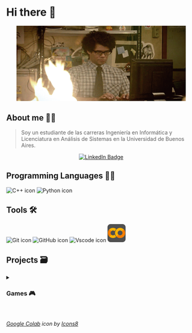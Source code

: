 # Hi there 👋

<p align="center">
  <img src = "https://github.com/SebaB29/SebaB29/blob/main/img/1yft.gif" 
    alt = "gif pc en llamas" width="450px" height="200px">
</p>


## About me 🕵️‍♂
> Soy un estudiante de las carreras Ingeniería en Informática y Licenciatura 
> en Análisis de Sistemas en la Universidad de Buenos Aires.

<div align="center">
  <a href="https://www.linkedin.com/in/sebastianbrizuela29/">
    <img src="https://img.shields.io/badge/LinkedIn-darkblue?style=for-the-badge&logo=linkedin&logoColor=white" alt="LinkedIn Badge"/>
  </a>
</div>

## Programming Languages 👨‍💻
![C++ icon](https://skillicons.dev/icons?i=cpp)
![Python icon](https://skillicons.dev/icons?i=python)

## Tools 🛠
![Git icon](https://skillicons.dev/icons?i=git)
![GitHub icon](https://skillicons.dev/icons?i=github)
![Vscode icon](https://skillicons.dev/icons?i=vscode)
![Google Colab icon](img/icons8-google-colab-48.png)

## Projects 🗃
<details>
<summary><h3>Games 🎮</h3></summary>
<ul>
  <li>
    <a href="https://github.com/SebaB29/Snake">
            Snake
     </a>
  </li>
  <li>
    <a href="https://github.com/SebaB29/Andypolis">
            Andypolis
     </a>
  </li>
  <li>
    <a href="https://github.com/SebaB29/TATETI">
            TATETI
     </a>
  </li>
  <li>
    <a href="https://github.com/SebaB29/Tetris">
            Tetris
     </a>
  </li>
  <li>
    <a href="https://github.com/SebaB29/Chase">
            Chase
     </a>
  </li>
  <li>
    <a href="https://github.com/SebaB29/HangmanGame">
            Hangman
     </a>
  </li>
</ul>
</details>

#
###### <a class="menciones" target="_blank" href="https://icons8.com/icon/lOqoeP2Zy02f/google-colab">Google Colab</a> <span class="menciones"> icon by </span> <a class="menciones" target="_blank" href="https://icons8.com">Icons8</a>
